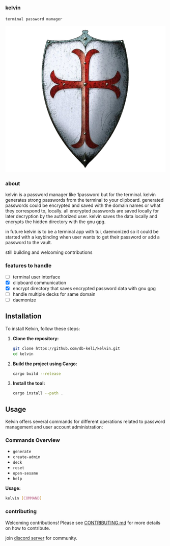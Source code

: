 ### kelvin

`terminal password manager`

![kelvin](kelvin.png)

### about

kelvin is a password manager like 1password but for the terminal. kelvin generates strong passwords from the terminal to your clipboard. generated passwords could be encrypted and saved with the domain names or what they correspond to, locally. all encrypted passwords are saved locally for later decryption by the authorized user. kelvin saves the data locally and encrypts the hidden directory with the gnu gpg.

<p>
    in future kelvin is to be a terminal app with tui, daemonized so it could be started with a keybinding when user wants to get their password or add a password to the vault.
</p>

<p>still building and welcoming contributions</p>

### features to handle

- [ ] terminal user interface
- [x] clipboard communication
- [x] encrypt directory that saves encrypted password data with gnu gpg
- [ ] handle multiple decks for same domain
- [ ] daemonize

## Installation

To install Kelvin, follow these steps:

1. **Clone the repository:**

   ```sh
   git clone https://github.com/db-keli/kelvin.git
   cd kelvin
   ```

2. **Build the project using Cargo:**

   ```sh
   cargo build --release
   ```

3. **Install the tool:**
   ```sh
   cargo install --path .
   ```

## Usage

Kelvin offers several commands for different operations related to password management and user account administration:

### Commands Overview

- `generate`
- `create-admin`
- `deck`
- `reset`
- `open-sesame`
- `help`

**Usage:**

```sh
kelvin [COMMAND]
```

### contributing

Welcoming contributions! Please see [CONTRIBUTING.md](CONTRIBUTING.md) for more details on how to contribute.

join [discord server](https://discord.gg/kMb55jNV9T) for community.
